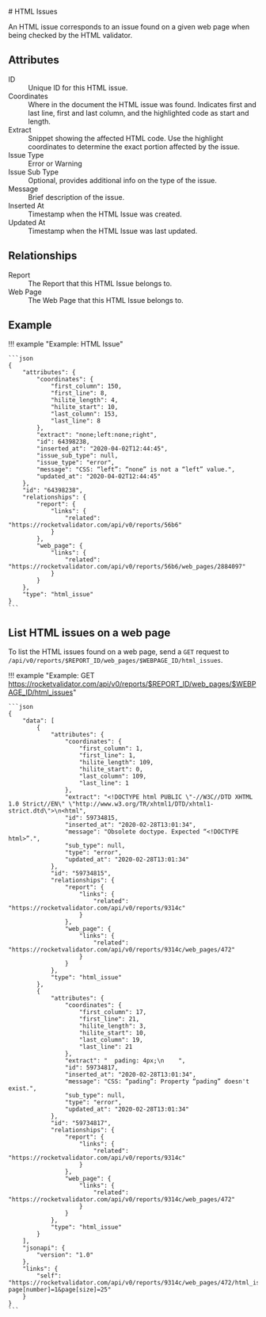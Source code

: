 # HTML Issues

An HTML issue corresponds to an issue found on a given web page when being checked by the HTML validator.

## Attributes

<dl>
  <dt>ID</dt>
  <dd>Unique ID for this HTML issue.</dd>

  <dt>Coordinates</dt>
  <dd>Where in the document the HTML issue was found. Indicates first and last line, first and last column, and the highlighted code as start and length.</dd>

  <dt>Extract</dt>
  <dd>Snippet showing the affected HTML code. Use the highlight coordinates to determine the exact portion affected by the issue.</dd>

  <dt>Issue Type</dt>
  <dd>Error or Warning</dd>

  <dt>Issue Sub Type</dt>
  <dd>Optional, provides additional info on the type of the issue.</dd>

  <dt>Message</dt>
  <dd>Brief description of the issue.</dd>

  <dt>Inserted At</dt>
  <dd>Timestamp when the HTML Issue was created.</dd>

  <dt>Updated At</dt>
  <dd>Timestamp when the HTML Issue was last updated.</dd>  
</dl>

## Relationships

<dl>
  <dt>Report</dt>
  <dd>The Report that this HTML Issue belongs to.</dd>

  <dt>Web Page</dt>
  <dd>The Web Page that this HTML Issue belongs to.</dd>
</dl>

## Example

!!! example "Example: HTML Issue"

    ```json
    {
    	"attributes": {
    		"coordinates": {
    			"first_column": 150,
    			"first_line": 8,
    			"hilite_length": 4,
    			"hilite_start": 10,
    			"last_column": 153,
    			"last_line": 8
    		},
    		"extract": "none;left:none;right",
    		"id": 64398238,
    		"inserted_at": "2020-04-02T12:44:45",
    		"issue_sub_type": null,
    		"issue_type": "error",
    		"message": "CSS: “left”: “none” is not a “left” value.",
    		"updated_at": "2020-04-02T12:44:45"
    	},
    	"id": "64398238",
    	"relationships": {
    		"report": {
    			"links": {
    				"related": "https://rocketvalidator.com/api/v0/reports/56b6"
    			}
    		},
    		"web_page": {
    			"links": {
    				"related": "https://rocketvalidator.com/api/v0/reports/56b6/web_pages/2884097"
    			}
    		}
    	},
    	"type": "html_issue"
    }
    ```

## List HTML issues on a web page

To list the HTML issues found on a web page, send a `GET` request to `/api/v0/reports/$REPORT_ID/web_pages/$WEBPAGE_ID/html_issues`.

!!! example "Example: GET https://rocketvalidator.com/api/v0/reports/$REPORT_ID/web_pages/$WEBPAGE_ID/html_issues"

    ```json
    {
        "data": [
            {
                "attributes": {
                    "coordinates": {
                        "first_column": 1,
                        "first_line": 1,
                        "hilite_length": 109,
                        "hilite_start": 0,
                        "last_column": 109,
                        "last_line": 1
                    },
                    "extract": "<!DOCTYPE html PUBLIC \"-//W3C//DTD XHTML 1.0 Strict//EN\" \"http://www.w3.org/TR/xhtml1/DTD/xhtml1-strict.dtd\">\n<html",
                    "id": 59734815,
                    "inserted_at": "2020-02-28T13:01:34",
                    "message": "Obsolete doctype. Expected “<!DOCTYPE html>”.",
                    "sub_type": null,
                    "type": "error",
                    "updated_at": "2020-02-28T13:01:34"
                },
                "id": "59734815",
                "relationships": {
                    "report": {
                        "links": {
                            "related": "https://rocketvalidator.com/api/v0/reports/9314c"
                        }
                    },
                    "web_page": {
                        "links": {
                            "related": "https://rocketvalidator.com/api/v0/reports/9314c/web_pages/472"
                        }
                    }
                },
                "type": "html_issue"
            },
            {
                "attributes": {
                    "coordinates": {
                        "first_column": 17,
                        "first_line": 21,
                        "hilite_length": 3,
                        "hilite_start": 10,
                        "last_column": 19,
                        "last_line": 21
                    },
                    "extract": "  pading: 4px;\n    ",
                    "id": 59734817,
                    "inserted_at": "2020-02-28T13:01:34",
                    "message": "CSS: “pading”: Property “pading” doesn't exist.",
                    "sub_type": null,
                    "type": "error",
                    "updated_at": "2020-02-28T13:01:34"
                },
                "id": "59734817",
                "relationships": {
                    "report": {
                        "links": {
                            "related": "https://rocketvalidator.com/api/v0/reports/9314c"
                        }
                    },
                    "web_page": {
                        "links": {
                            "related": "https://rocketvalidator.com/api/v0/reports/9314c/web_pages/472"
                        }
                    }
                },
                "type": "html_issue"
            }
        ],
        "jsonapi": {
            "version": "1.0"
        },
        "links": {
            "self": "https://rocketvalidator.com/api/v0/reports/9314c/web_pages/472/html_issues?page[number]=1&page[size]=25"
        }
    }
    ```
